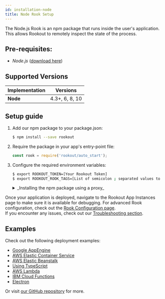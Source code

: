 ```yaml
---
id: installation-node
title: Node Rook Setup
---
```


The Node.js Rook is an npm package that runs inside the user's application.  
This allows Rookout to remotely inspect the state of the process.

## Pre-requisites:
- *Node.js* ([download here](https://nodejs.org/))

## Supported Versions

| Implementation     | Versions       |
| ------------------ | -------------- |
| **Node**           | 4.3+, 6, 8, 10  |

## Setup guide

1. Add our npm package to your package.json:  
    ```bash 
    $ npm install --save rookout
    ```
    
1. Require the package in your app's entry-point file:
    ```javascript
    const rook = require('rookout/auto_start');
    ```

1. Configure the required environment variables:

    ```bash
    $ export ROOKOUT_TOKEN=[Your Rookout Token]
    $ export ROOKOUT_ROOK_TAGS=[List of semicolon ; separated values to identify this app instance]
    ```

    <details>
    <summary>_Installing the npm package using a proxy_</summary>

    Unix:
    ```bash
    export HTTPS_PROXY=https://mypro.xy:1234 && npm install --save rookout
    ```
    Windows:
    ```bash
    set HTTPS_PROXY=https://mypro.xy:1234 && npm install --save rookout
    ```

    </details>
    
Once your application is deployed, navigate to the Rookout App Instances page to make sure it is available for debugging.
For advanced Rook configuration, check out the [Rook Configuration page](rooks-config.md).<br/>
If you encounter any issues, check out our [Troubleshooting section](troubleshooting-rooks.md).

## Examples

Check out the following deployment examples:

- [Google AppEngine](https://github.com/Rookout/deployment-examples/tree/master/node-app-engine-flex)
- [AWS Elastic Container Service](https://github.com/Rookout/deployment-examples/tree/master/node-aws-ecs)
- [AWS Elastic Beanstalk](https://github.com/Rookout/deployment-examples/tree/master/node-aws-elasticbeanstalk)
- [Using TypeScript](https://github.com/Rookout/deployment-examples/tree/master/node-typescript)
- [AWS Lambda](https://github.com/Rookout/deployment-examples/tree/master/node-aws-lambda)
- [IBM Cloud Functions](https://github.com/Rookout/deployment-examples/tree/master/node-ibm-cloud-functions)
- [Electron](https://github.com/Rookout/deployment-examples/tree/master/node-electron)

Or visit [our GitHub repository](https://github.com/Rookout/deployment-examples) for more.